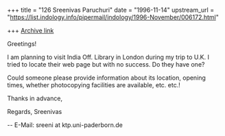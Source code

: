 +++
title = "126 Sreenivas Paruchuri"
date = "1996-11-14"
upstream_url = "https://list.indology.info/pipermail/indology/1996-November/006172.html"

+++
[Archive link](https://list.indology.info/pipermail/indology/1996-November/006172.html)

Greetings!

I am planning to visit India Off. Library in London during my trip to U.K.
I tried to locate their web page but with no success. Do they have one?

Could someone please provide information about its location, opening times, 
whether photocopying facilities are available, etc. etc.!

Thanks in advance,

Regards,
Sreenivas

-- 
E-Mail: sreeni at ktp.uni-paderborn.de





